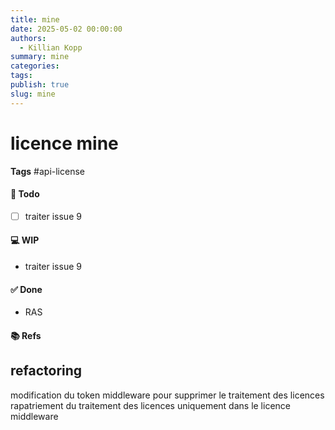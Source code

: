 ```yaml
---
title: mine
date: 2025-05-02 00:00:00
authors:
  - Killian Kopp
summary: mine
categories: 
tags: 
publish: true
slug: mine
---
```

# licence mine
**Tags** #api-license
#### 📓 Todo
- [ ] traiter issue 9

#### 💻 WIP
- traiter issue 9

#### ✅ Done
- RAS

#### 📚 Refs

## refactoring
modification du token middleware pour supprimer le traitement des licences
rapatriement du traitement des licences uniquement dans le licence middleware